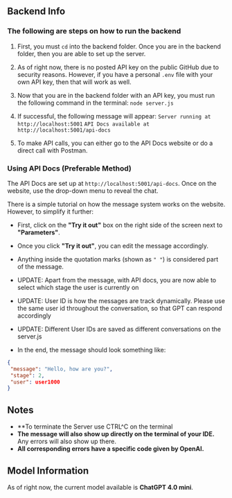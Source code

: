 ﻿## Backend Info  

### The following are steps on how to run the backend  

1. First, you must `cd` into the backend folder. Once you are in the backend folder, then you are able to set up the server.  

2. As of right now, there is no posted API key on the public GitHub due to security reasons. However, if you have a personal `.env` file with your own API key, then that will work as well.  

3. Now that you are in the backend folder with an API key, you must run the following command in the terminal: 
                       `node server.js`

4. If successful, the following message will appear:
         `Server running at http://localhost:5001` 
         `API Docs available at http://localhost:5001/api-docs`

5. To make API calls, you can either go to the API Docs website or do a direct call with Postman.  

### Using API Docs (Preferable Method)  

The API Docs are set up at `http://localhost:5001/api-docs`. Once on the website, use the drop-down menu to reveal the chat.  

There is a simple tutorial on how the message system works on the website. However, to simplify it further:  

- First, click on the **"Try it out"** box on the right side of the screen next to **"Parameters"**.  
- Once you click **"Try it out"**, you can edit the message accordingly.  
- Anything inside the quotation marks (shown as `" "`) is considered part of the message.

- UPDATE: Apart from the message, with API docs, you are now able to select which stage the user is currently on
- UPDATE: User ID is how the messages are track dynamically. Please use the same user id throughout the conversation, so that GPT can respond accordingly
- UPDATE: Different User IDs are saved as different conversations on the server.js

- In the end, the message should look something like:  

```json
{
 "message": "Hello, how are you?",
 "stage": 2,
 "user": user1000
}
```

## Notes  
- **To terminate the Server use CTRL^C on the terminal  
- **The message will also show up directly on the terminal of your IDE.** Any errors will also show up there.  
- **All corresponding errors have a specific code given by OpenAI.**  

## Model Information  

As of right now, the current model available is **ChatGPT 4.0 mini**.  

